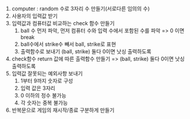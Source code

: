1. computer : random 수로 3자리 수 만들기(서로다른 임의의 수)
2. 사용자의 입력값 받기
3. 입력값과 컴퓨터값 비교하는 check 함수 만들기
    1. ball 수 먼저 파악, 먼저 컴퓨터 수와 입력 수에서 포함된 수를 파악 => 0 이면 break
    2. ball수에서 strike수 빼서 ball, strike로 표현
    3. 출력함수로 보내기 (ball, strike) 둘다 0이면 낫싱 출력하도록
4. check함수 return 값에 따른 출력함수 만들기 => (ball, strike) 둘다 0이면 낫싱 출력하도록
5. 입력값 잘못되는 예외사항 보내기
    1. 1부터 9까지 숫자로 구성
    2. 입력 값은 3자리
    3. 0 이하의 정수 불가능
    4. 각 숫자는 중복 불가능
6. 반복문으로 게임의 재시작/종료 구분하게 만들기